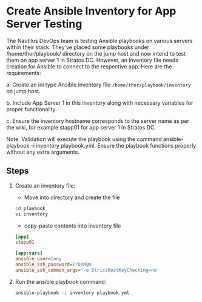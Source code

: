 # Create Ansible Inventory for App Server Testing

The Nautilus DevOps team is testing Ansible playbooks on various servers within their stack. They've placed some playbooks under /home/thor/playbook/ directory on the jump host and now intend to test them on app server 1 in Stratos DC. However, an inventory file needs creation for Ansible to connect to the respective app. Here are the requirements:

a. Create an ini type Ansible inventory file `/home/thor/playbook/inventory` on jump host.

b. Include App Server 1 in this inventory along with necessary variables for proper functionality.

c. Ensure the inventory hostname corresponds to the server name as per the wiki, for example stapp01 for app server 1 in Stratos DC.

Note: Validation will execute the playbook using the command ansible-playbook -i inventory playbook.yml. Ensure the playbook functions properly without any extra arguments.

## Steps

1. Create an inventory file:
    - Move into directory and create the file

    ```sh
    cd playbook
    vi inventory
    ```

    - copy-paste contents into inventory file

    ```ini
    [app]
    stapp01

    [app:vars]
    ansible_user=tony
    ansible_ssh_password=Ir0nM@n
    ansible_ssh_common_args='-o StrictHostKeyChecking=no'
    ```

2. Run the ansible playbook command:

    ```sh
    ansible-playbook -i inventory playbook.yml
    ```
